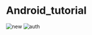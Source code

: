 # Android_tutorial
![new](https://github.com/user-attachments/assets/3cd658e9-02cd-4e3e-87f4-14638e7fae26)
![auth](https://github.com/user-attachments/assets/da62ffac-bbc1-4d19-b992-ef89bbe3b22c)

